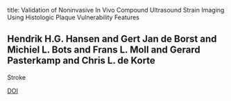 title: Validation of Noninvasive In Vivo Compound Ultrasound Strain Imaging Using Histologic Plaque Vulnerability Features

## Hendrik H.G. Hansen and Gert Jan de Borst and Michiel L. Bots and Frans L. Moll and Gerard Pasterkamp and Chris L. de Korte
Stroke

<a href="https://doi.org/10.1161/strokeaha.116.014139">DOI</a>
